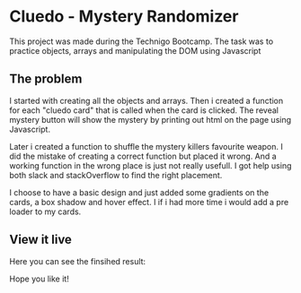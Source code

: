 # Cluedo - Mystery Randomizer

This project was made during the Technigo Bootcamp. 
The task was to practice objects, arrays and manipulating the DOM using Javascript

## The problem

I started with creating all the objects and arrays. 
Then i created a function for each "cluedo card" that is called when the card is clicked. 
The reveal mystery button will show the mystery by printing out html on the page using Javascript.

Later i created a function to shuffle the mystery killers favourite weapon. I did the mistake of creating
a correct function but placed it wrong. And a working function in the wrong place is just not really usefull. I got help using both slack and stackOverflow to find the right placement. 

I choose to have a basic design and just added some gradients on the cards, a box shadow and hover effect.
I if i had more time i would add a pre loader to my cards. 



## View it live
Here you can see the finsihed result: 

Hope you like it!

